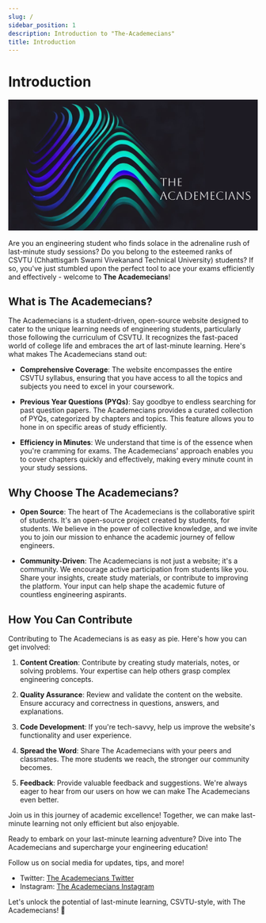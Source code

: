 ```yaml
---
slug: /
sidebar_position: 1
description: Introduction to "The-Academecians"
title: Introduction
---
```


# Introduction

![banner](../static/img/preview.png)

Are you an engineering student who finds solace in the adrenaline rush of last-minute study sessions? Do you belong to the esteemed ranks of CSVTU (Chhattisgarh Swami Vivekanand Technical University) students? If so, you've just stumbled upon the perfect tool to ace your exams efficiently and effectively - welcome to **The Academecians**!

<!-- ![The Academecians Logo](link_to_logo_image) -->

## What is The Academecians?



The Academecians is a student-driven, open-source website designed to cater to the unique learning needs of engineering students, particularly those following the curriculum of CSVTU. It recognizes the fast-paced world of college life and embraces the art of last-minute learning. Here's what makes The Academecians stand out:

- **Comprehensive Coverage**: The website encompasses the entire CSVTU syllabus, ensuring that you have access to all the topics and subjects you need to excel in your coursework.

- **Previous Year Questions (PYQs)**: Say goodbye to endless searching for past question papers. The Academecians provides a curated collection of PYQs, categorized by chapters and topics. This feature allows you to hone in on specific areas of study efficiently.

- **Efficiency in Minutes**: We understand that time is of the essence when you're cramming for exams. The Academecians' approach enables you to cover chapters quickly and effectively, making every minute count in your study sessions.

## Why Choose The Academecians?

- **Open Source**: The heart of The Academecians is the collaborative spirit of students. It's an open-source project created by students, for students. We believe in the power of collective knowledge, and we invite you to join our mission to enhance the academic journey of fellow engineers.

- **Community-Driven**: The Academecians is not just a website; it's a community. We encourage active participation from students like you. Share your insights, create study materials, or contribute to improving the platform. Your input can help shape the academic future of countless engineering aspirants.

## How You Can Contribute

Contributing to The Academecians is as easy as pie. Here's how you can get involved:

1. **Content Creation**: Contribute by creating study materials, notes, or solving problems. Your expertise can help others grasp complex engineering concepts.

2. **Quality Assurance**: Review and validate the content on the website. Ensure accuracy and correctness in questions, answers, and explanations.

3. **Code Development**: If you're tech-savvy, help us improve the website's functionality and user experience.

4. **Spread the Word**: Share The Academecians with your peers and classmates. The more students we reach, the stronger our community becomes.

5. **Feedback**: Provide valuable feedback and suggestions. We're always eager to hear from our users on how we can make The Academecians even better.

Join us in this journey of academic excellence! Together, we can make last-minute learning not only efficient but also enjoyable.

Ready to embark on your last-minute learning adventure? Dive into The Academecians and supercharge your engineering education!


Follow us on social media for updates, tips, and more!

- Twitter: [The Academecians Twitter](https://twitter.com/gdsc_bitr)
- Instagram: [The Academecians Instagram](https://www.instagram.com/gdsc_bitr/)

Let's unlock the potential of last-minute learning, CSVTU-style, with The Academecians! 🚀